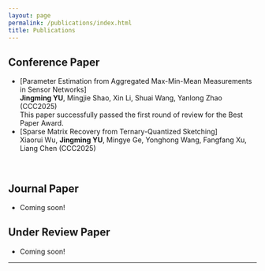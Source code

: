 ```yaml
---
layout: page
permalink: /publications/index.html
title: Publications
---
```


## Conference Paper

<!-- - [Securing Billion Bluetooth Devices leveraging Learning-based Techniques](https://www.researchgate.net/publication/378144932)<br>*Final year project (FYP).*<br>**Hanlin Cai**, Yuchen Fang, Meng Yuan, Tozammel Hossain, Zhezhuang Xu<br>AAAI Conference on Artificial Intelligence, Undergraduate Consortium ([AAAI 2024 UC](https://aaai.org/aaai-conference/undergraduate-consortium-program/))<br>Vancouver, Canada. February, 2024. Full paper will be submitted to KDD 2024.-->
- [Parameter Estimation from Aggregated Max-Min-Mean Measurements in Sensor Networks]<br>**Jingming YU**,  Mingjie Shao, Xin Li, Shuai Wang, Yanlong Zhao (CCC2025) <br>This paper successfully passed the first round of review for the Best Paper Award.
- [Sparse Matrix Recovery from Ternary-Quantized Sketching]<br>Xiaorui Wu, **Jingming YU**,  Mingye Ge, Yonghong Wang, Fangfang Xu, Liang Chen (CCC2025)
<br>

## Journal Paper

- Coming soon!
  <br>

## Under Review Paper

- Coming soon!
  <br>

---


